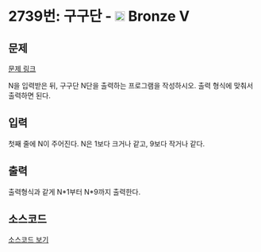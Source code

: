 # 2739번: 구구단 - <img src="https://static.solved.ac/tier_small/1.svg" style="height:20px" /> Bronze V

<!-- performance -->

<!-- 문제 제출 후 깃허브에 푸시를 했을 때 제출한 코드의 성능이 입력될 공간입니다.-->

<!-- end -->

## 문제

[문제 링크](https://boj.kr/2739)


<p>N을 입력받은 뒤, 구구단 N단을 출력하는 프로그램을 작성하시오. 출력 형식에 맞춰서 출력하면 된다.</p>



## 입력


<p>첫째 줄에 N이 주어진다. N은 1보다 크거나 같고, 9보다 작거나 같다.</p>



## 출력


<p>출력형식과 같게 N*1부터 N*9까지 출력한다.</p>



## 소스코드

[소스코드 보기](구구단.js)